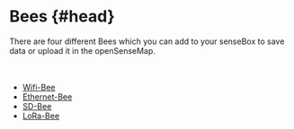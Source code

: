 # Bees {#head}
<div class="description">There are four different Bees which you can add to your senseBox to save data or upload it in the openSenseMap.</div>

<div class="line">
    <br>
    <br>
</div>


* [Wifi-Bee](wifi.md)
* [Ethernet-Bee](lan.md)
* [SD-Bee](sd.md)
* [LoRa-Bee](lora.md)
